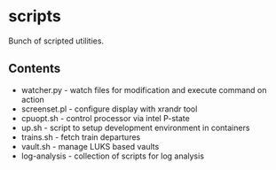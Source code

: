 # scripts

Bunch of scripted utilities. 

## Contents

* watcher.py - watch files for modification and execute command on action
* screenset.pl - configure display with xrandr tool
* cpuopt.sh - control processor via intel P-state
* up.sh - script to setup development environment in containers
* trains.sh - fetch train departures
* vault.sh - manage LUKS based vaults
* log-analysis - collection of scripts for log analysis
